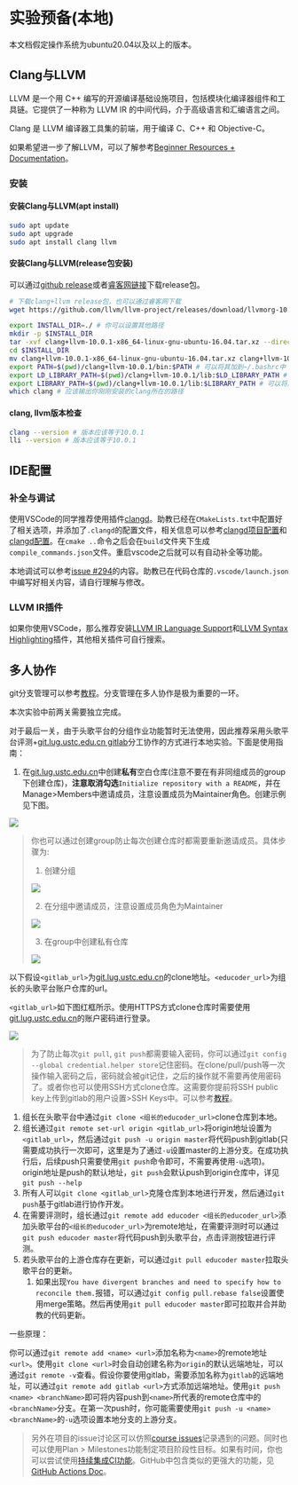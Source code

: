 # 实验预备(本地)

本文档假定操作系统为ubuntu20.04以及以上的版本。

## Clang与LLVM

LLVM 是一个用 C++ 编写的开源编译基础设施项目，包括模块化编译器组件和工具链。它提供了一种称为 LLVM IR 的中间代码，介于高级语言和汇编语言之间。

Clang 是 LLVM 编译器工具集的前端，用于编译 C、C++ 和 Objective-C。

如果希望进一步了解LLVM，可以了解参考[Beginner Resources + Documentation](https://discourse.llvm.org/t/beginner-resources-documentation/5872)。

### 安装

#### 安装Clang与LLVM(apt install)

```bash
sudo apt update
sudo apt upgrade
sudo apt install clang llvm
```

#### 安装Clang与LLVM(release包安装)

可以通过[github release](https://github.com/llvm/llvm-project/releases/download/llvmorg-10.0.1/clang+llvm-10.0.1-x86_64-linux-gnu-ubuntu-16.04.tar.xz)或者[睿客网链接](https://rec.ustc.edu.cn/share/612f1020-9d83-11ef-ae41-c75fbe23e059)下载release包。

```bash
# 下载clang+llvm release包，也可以通过睿客网下载
wget https://github.com/llvm/llvm-project/releases/download/llvmorg-10.0.1/clang+llvm-10.0.1-x86_64-linux-gnu-ubuntu-16.04.tar.xz

export INSTALL_DIR=./ # 你可以设置其他路径
mkdir -p $INSTALL_DIR
tar -xvf clang+llvm-10.0.1-x86_64-linux-gnu-ubuntu-16.04.tar.xz --directory=$INSTALL_DIR
cd $INSTALL_DIR
mv clang+llvm-10.0.1-x86_64-linux-gnu-ubuntu-16.04.tar.xz clang+llvm-10.0.1
export PATH=$(pwd)/clang+llvm-10.0.1/bin:$PATH # 可以将其加到~/.bashrc中（此时需要将$(pwd)替换为绝对路径）
export LD_LIBRARY_PATH=$(pwd)/clang+llvm-10.0.1/lib:$LD_LIBRARY_PATH # 可以将其加到~/.bashrc中（此时需要将$(pwd)替换为绝对路径）
export LIBRARY_PATH=$(pwd)/clang+llvm-10.0.1/lib:$LIBRARY_PATH # 可以将其加到~/.bashrc中（此时需要将$(pwd)替换为绝对路径）
which clang # 应该输出你刚刚安装的clang所在的路径
```
#### clang, llvm版本检查

```bash
clang --version # 版本应该等于10.0.1
lli --version # 版本应该等于10.0.1
```

## IDE配置

### 补全与调试

使用VSCode的同学推荐使用插件[clangd](https://marketplace.visualstudio.com/items?itemName=llvm-vs-code-extensions.vscode-clangd)。助教已经在`CMakeLists.txt`中配置好了相关选项，并添加了`.clangd`的配置文件，相关信息可以参考[clangd项目配置](https://clangd.llvm.org/installation#project-setup)和[clangd配置](https://clangd.llvm.org/config#files)。在`cmake ..`命令之后会在`build`文件夹下生成`compile_commands.json`文件。重启vscode之后就可以有自动补全等功能。

本地调试可以参考[issue #294](https://git.lug.ustc.edu.cn/compiler/course/-/issues/294)的内容。助教已在代码仓库的`.vscode/launch.json`中编写好相关内容，请自行理解与修改。

### LLVM IR插件

如果你使用VSCode，那么推荐安装[LLVM IR Language Support](https://marketplace.visualstudio.com/items?itemName=revng.llvm-ir)和[LLVM Syntax Highlighting](https://marketplace.visualstudio.com/items?itemName=colejcummins.llvm-syntax-highlighting)插件，其他相关插件可自行搜索。

## 多人协作

git分支管理可以参考[教程](https://liaoxuefeng.com/books/git/branch/index.html)。分支管理在多人协作是极为重要的一环。

本次实验中前两关需要独立完成。

对于最后一关，由于头歌平台的分组作业功能暂时无法使用，因此推荐采用头歌平台评测+[git.lug.ustc.edu.cn gitlab](https://git.lug.ustc.edu.cn/)分工协作的方式进行本地实验。下面是使用指南：

1. 在[git.lug.ustc.edu.cn](https://git.lug.ustc.edu.cn/)中创建**私有**空白仓库(注意不要在有非同组成员的group下创建仓库)，**注意取消勾选**`Initialize repository with a README`，并在Manage>Members中邀请成员，注意设置成员为Maintainer角色。创建示例见下图。

![](figs/gitlabCreateProject.png)

> 你也可以通过创建group防止每次创建仓库时都需要重新邀请成员。具体步骤为:
>
> 1. 创建分组
>
> ![](./figs/createGroup.png)
>
> 2. 在分组中邀请成员，注意设置成员角色为Maintainer
>
> ![](./figs/inviteMembers.png)
>
> 3. 在group中创建私有仓库
>
> ![](./figs/groupCreateProject.png)
> 

以下假设`<gitlab_url>`为[git.lug.ustc.edu.cn](https://git.lug.ustc.edu.cn/)的clone地址。`<educoder_url>`为组长的头歌平台账户仓库的url。

`<gitlab_url>`如下图红框所示。使用HTTPS方式clone仓库时需要使用[git.lug.ustc.edu.cn](https://git.lug.ustc.edu.cn/)的账户密码进行登录。

![](./figs/gitlabURL.png)

> 为了防止每次`git pull`, `git push`都需要输入密码，你可以通过`git config --global credential.helper store`记住密码。在clone/pull/push等一次操作输入密码之后，密码就会被git记住，之后的操作就不需要再使用密码了。或者你也可以使用SSH方式clone仓库。这需要你提前将SSH public key上传到gitlab的用户设置>SSH Keys中。可以参考[教程](https://blog.csdn.net/xyzchenxiaolin/article/details/51852333)。

1. 组长在头歌平台中通过`git clone <组长的educoder_url>`clone仓库到本地。
2. 组长通过`git remote set-url origin <gitlab_url>`将origin地址设置为`<gitlab_url>`，然后通过`git push -u origin master`将代码push到gitlab(只需要成功执行一次即可，这里是为了通过`-u`设置master的上游分支。在成功执行后，后续push只需要使用`git push`命令即可，不需要再使用`-u`选项)。origin地址是push的默认地址，`git push`会默认push到origin仓库中，详见`git push --help`
3. 所有人可以`git clone <gitlab_url>`克隆仓库到本地进行开发，然后通过`git push`基于gitlab进行协作开发。
4. 在需要评测时，组长通过`git remote add educoder <组长的educoder_url>`添加头歌平台的`<组长的educoder_url>`为remote地址，在需要评测时可以通过`git push educoder master`将代码push到头歌平台，点击评测按钮进行评测。
5. 若头歌平台的上游仓库存在更新，可以通过`git pull educoder master`拉取头歌平台的更新。
   1. 如果出现`You have divergent branches and need to specify how to reconcile them.`报错，可以通过`git config pull.rebase false`设置使用merge策略。然后再使用`git pull educoder master`即可拉取并合并助教的代码更新。

一些原理：

你可以通过`git remote add <name> <url>`添加名称为`<name>`的remote地址`<url>`。使用`git clone <url>`时会自动创建名称为`origin`的默认远端地址，可以通过`git remote -v`查看。假设你要使用gitlab，需要添加名称为`gitlab`的远端地址，可以通过`git remote add gitlab <url>`方式添加远端地址。使用`git push <name> <branchName>`即可将内容push到`<name>`所代表的remote仓库中的`<branchName>`分支。在第一次push时，你可能需要使用`git push -u <name> <branchName>`的`-u`选项设置本地分支的上游分支。

> 另外在项目的issue讨论区可以仿照[course issues](https://git.lug.ustc.edu.cn/compiler/course/-/issues)记录遇到的问题。同时也可以使用Plan > Milestones功能制定项目阶段性目标。如果有时间，你也可以尝试使用[持续集成CI功能](https://docs.gitlab.com/ee/ci/index.html)。GitHub中包含类似的更强大的功能，见[GitHub Actions Doc](https://docs.github.com/en/actions)。

